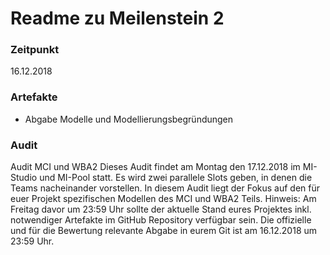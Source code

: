 # Readme zu Meilenstein 2

### Zeitpunkt

16.12.2018

### Artefakte

* Abgabe Modelle und Modellierungsbegründungen

### Audit

Audit MCI und WBA2
Dieses Audit findet am Montag den 17.12.2018 im MI-Studio und MI-Pool statt. Es wird zwei parallele Slots geben, in denen die Teams nacheinander vorstellen. In diesem Audit liegt der Fokus auf den für euer Projekt spezifischen Modellen des MCI und WBA2 Teils.
Hinweis: Am Freitag davor um 23:59 Uhr sollte der aktuelle Stand eures Projektes inkl. notwendiger Artefakte im GitHub Repository verfügbar sein. Die offizielle und für die Bewertung relevante Abgabe in eurem Git ist am 16.12.2018 um 23:59 Uhr.